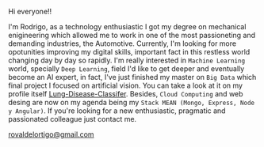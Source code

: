Hi everyone!!

I'm Rodrigo, as a technology enthusiastic I got my degree on mechanical enigineering which allowed me to work in one of the most passioneting and demanding industries, the Automotive. 
Currently, I'm looking for more opotunities improving my digital skills, important fact in this restless world changing day by day so rapidly. I'm really interested in `Machine Learning` world, specially `Deep Learning`, field I'd like to get deeper and eventually become an AI expert, in fact, I've just finished my master on `Big Data` which final project I focused on artificial vision. You can take a look at it on my profile itself [Lung-Disease-Classifer](https://github.com/rovaldel/TFM-Lung-Disease-Classifier).
Besides, `Cloud Computing` and web desing are now on my agenda being my `Stack MEAN (Mongo, Express, Node y Angular)`.
If you're looking for a new enthusiastic, pragmatic and passionated colleague just contact me. 

rovaldelortigo@gmail.com
